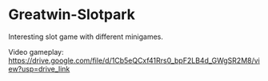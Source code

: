 # Greatwin-Slotpark
Interesting slot game with different minigames.

Video gameplay: https://drive.google.com/file/d/1Cb5eQCxf41Rrs0_bpF2LB4d_GWgSR2M8/view?usp=drive_link
